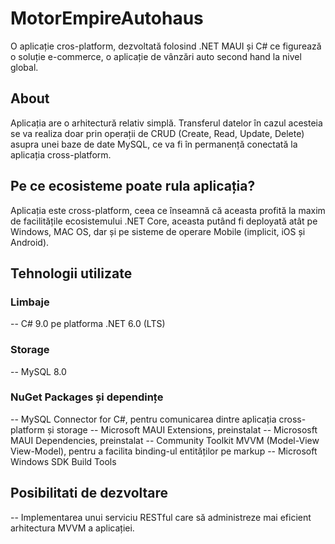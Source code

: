 ﻿# MotorEmpireAutohaus
O aplicație cros-platform, dezvoltată folosind .NET MAUI și C# ce figurează o soluție e-commerce, o aplicație de vânzări auto second hand la nivel global.

## About
Aplicația are o arhitectură relativ simplă. Transferul datelor în cazul acesteia se va realiza doar prin operații de CRUD (Create, Read, Update, Delete) asupra unei baze de date MySQL, ce va fi în permanență conectată la aplicația cross-platform.

## Pe ce ecosisteme poate rula aplicația?
Aplicația este cross-platform, ceea ce înseamnă că aceasta profită la maxim de facilitățile ecosistemului .NET Core, aceasta putând fi deployată atât pe Windows, MAC OS, dar și pe sisteme de operare Mobile (implicit, iOS și Android).

## Tehnologii utilizate
### Limbaje
-- C# 9.0 pe platforma .NET 6.0 (LTS)

### Storage
-- MySQL 8.0

### NuGet Packages și dependințe
-- MySQL Connector for C#, pentru comunicarea dintre aplicația cross-platform și storage
-- Microsoft MAUI Extensions, preinstalat
-- Micrososft MAUI Dependencies, preinstalat
-- Community Toolkit MVVM (Model-View View-Model), pentru a facilita binding-ul entităților pe markup
-- Microsoft Windows SDK Build Tools

## Posibilitati de dezvoltare
-- Implementarea unui serviciu RESTful care să administreze mai eficient arhitectura MVVM a aplicației.